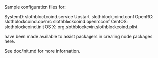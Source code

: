 Sample configuration files for:

SystemD: slothblockcoind.service
Upstart: slothblockcoind.conf
OpenRC:  slothblockcoind.openrc
         slothblockcoind.openrcconf
CentOS:  slothblockcoind.init
OS X:    org.slothblockcoin.slothblockcoind.plist

have been made available to assist packagers in creating node packages here.

See doc/init.md for more information.
